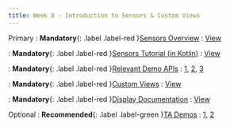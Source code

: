 ```yaml
---
title: Week 8 - Introduction to Sensors & Custom Views 
---
```


Primary
: **Mandatory**{: .label .label-red }[Sensors Overview](https://developer.android.com/develop/sensors-and-location/sensors/sensors_overview)
  : [View](https://developer.android.com/develop/sensors-and-location/sensors/sensors_overview)

: **Mandatory**{: .label .label-red }[Sensors Tutorial (in Kotlin)](https://www.youtube.com/watch?v=IU-EAtITRRM)
  : [View](https://www.youtube.com/watch?v=IU-EAtITRRM)

: **Mandatory**{: .label .label-red }[Relevant Demo APIs](https://github.com/yorku-ease/EECS4443-Demos)
  : [1](https://yorku-ease.github.io/EECS4443-Demos/Demo_Sensors/index.html), [2](https://yorku-ease.github.io/EECS4443-Demos/Demo_TiltMeter/index.html), [3](https://yorku-ease.github.io/EECS4443-Demos/Demo_TiltBall/index.html)

: **Mandatory**{: .label .label-red }[Custom Views](https://developer.android.com/develop/ui/views/layout/custom-views/custom-components)
  : [View](https://developer.android.com/develop/ui/views/layout/custom-views/custom-components) 

: **Mandatory**{: .label .label-red }[Display Documentation](https://developer.android.com/reference/android/view/Display)
  : [View](https://developer.android.com/reference/android/view/Display)

Optional
: **Recommended**{: .label .label-green }[TA Demos](https://github.com/Shogz-Labs/EECS4443_W25_Assets/tree/main/ta_recitations/demos)
  : [1](https://github.com/Shogz-Labs/EECS4443_W25_Assets/blob/main/ta_recitations/demos/DemoSensors.zip), [2](https://github.com/Shogz-Labs/EECS4443_W25_Assets/blob/main/ta_recitations/demos/DemoCustomViews.zip)